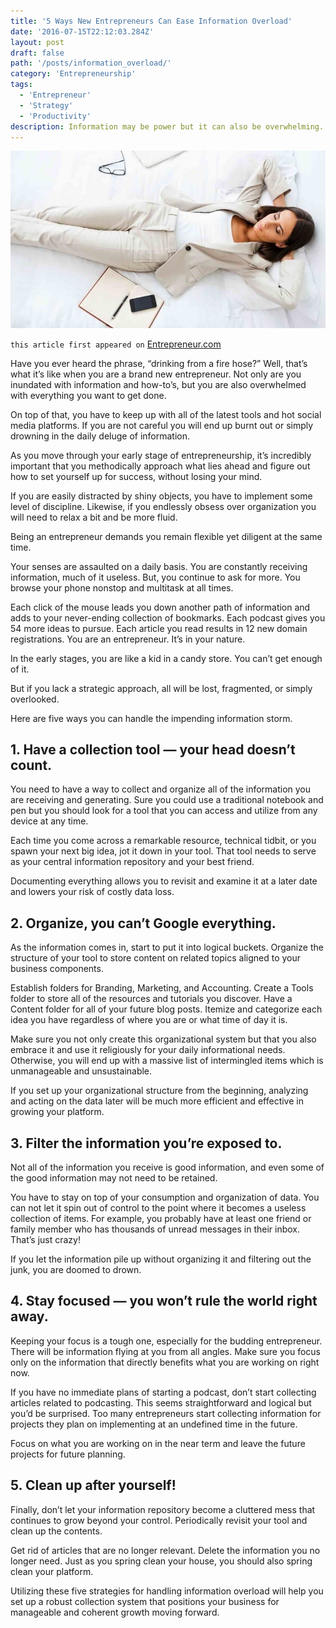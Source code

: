 ```yaml
---
title: '5 Ways New Entrepreneurs Can Ease Information Overload'
date: '2016-07-15T22:12:03.284Z'
layout: post
draft: false
path: '/posts/information_overload/'
category: 'Entrepreneurship'
tags:
  - 'Entrepreneur'
  - 'Strategy'
  - 'Productivity'
description: Information may be power but it can also be overwhelming. Here are five tips to help budding business owners to stay focused.
---
```


![information-overload](./information-overload.jpeg)

`this article first appeared on` <a href="https://www.entrepreneur.com/article/276954" target="_blank">Entrepreneur.com</a>

Have you ever heard the phrase, “drinking from a fire hose?” Well, that’s what it’s like when you are a brand new entrepreneur. Not only are you inundated with information and how-to’s, but you are also overwhelmed with everything you want to get done.

On top of that, you have to keep up with all of the latest tools and hot social media platforms. If you are not careful you will end up burnt out or simply drowning in the daily deluge of information.

As you move through your early stage of entrepreneurship, it’s incredibly important that you methodically approach what lies ahead and figure out how to set yourself up for success, without losing your mind.

If you are easily distracted by shiny objects, you have to implement some level of discipline. Likewise, if you endlessly obsess over organization you will need to relax a bit and be more fluid.

Being an entrepreneur demands you remain flexible yet diligent at the same time.

Your senses are assaulted on a daily basis. You are constantly receiving information, much of it useless. But, you continue to ask for more. You browse your phone nonstop and multitask at all times.

Each click of the mouse leads you down another path of information and adds to your never-ending collection of bookmarks. Each podcast gives you 54 more ideas to pursue. Each article you read results in 12 new domain registrations. You are an entrepreneur. It’s in your nature.

In the early stages, you are like a kid in a candy store. You can’t get enough of it.

But if you lack a strategic approach, all will be lost, fragmented, or simply overlooked.

Here are five ways you can handle the impending information storm.

## 1. Have a collection tool — your head doesn’t count.

You need to have a way to collect and organize all of the information you are receiving and generating. Sure you could use a traditional notebook and pen but you should look for a tool that you can access and utilize from any device at any time.

Each time you come across a remarkable resource, technical tidbit, or you spawn your next big idea, jot it down in your tool. That tool needs to serve as your central information repository and your best friend.

Documenting everything allows you to revisit and examine it at a later date and lowers your risk of costly data loss.

## 2. Organize, you can’t Google everything.

As the information comes in, start to put it into logical buckets. Organize the structure of your tool to store content on related topics aligned to your business components.

Establish folders for Branding, Marketing, and Accounting. Create a Tools folder to store all of the resources and tutorials you discover. Have a Content folder for all of your future blog posts. Itemize and categorize each idea you have regardless of where you are or what time of day it is.

Make sure you not only create this organizational system but that you also embrace it and use it religiously for your daily informational needs. Otherwise, you will end up with a massive list of intermingled items which is unmanageable and unsustainable.

If you set up your organizational structure from the beginning, analyzing and acting on the data later will be much more efficient and effective in growing your platform.

## 3. Filter the information you’re exposed to.

Not all of the information you receive is good information, and even some of the good information may not need to be retained.

You have to stay on top of your consumption and organization of data. You can not let it spin out of control to the point where it becomes a useless collection of items. For example, you probably have at least one friend or family member who has thousands of unread messages in their inbox. That’s just crazy!

If you let the information pile up without organizing it and filtering out the junk, you are doomed to drown.

## 4. Stay focused — you won’t rule the world right away.

Keeping your focus is a tough one, especially for the budding entrepreneur. There will be information flying at you from all angles. Make sure you focus only on the information that directly benefits what you are working on right now.

If you have no immediate plans of starting a podcast, don’t start collecting articles related to podcasting. This seems straightforward and logical but you’d be surprised. Too many entrepreneurs start collecting information for projects they plan on implementing at an undefined time in the future.

Focus on what you are working on in the near term and leave the future projects for future planning.

## 5. Clean up after yourself!

Finally, don’t let your information repository become a cluttered mess that continues to grow beyond your control. Periodically revisit your tool and clean up the contents.

Get rid of articles that are no longer relevant. Delete the information you no longer need. Just as you spring clean your house, you should also spring clean your platform.

Utilizing these five strategies for handling information overload will help you set up a robust collection system that positions your business for manageable and coherent growth moving forward.
